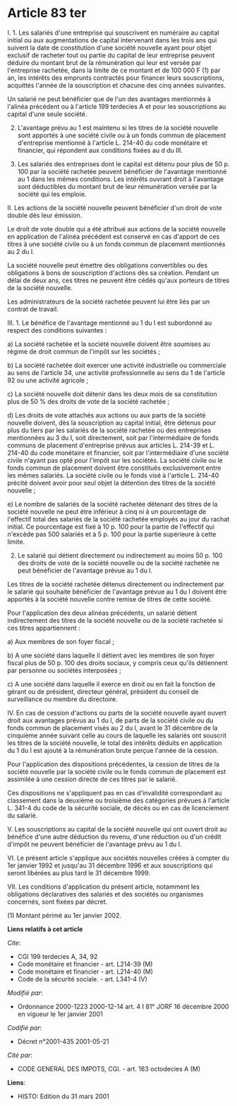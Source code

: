 # Article 83 ter

I. 1. Les salariés d'une entreprise qui souscrivent en numéraire au capital initial ou aux augmentations de capital
intervenant dans les trois ans qui suivent la date de constitution d'une société nouvelle ayant pour objet exclusif de
racheter tout ou partie du capital de leur entreprise peuvent déduire du montant brut de la rémunération qui leur est versée
par l'entreprise rachetée, dans la limite de ce montant et de 100 000 F (1) par an, les intérêts des emprunts contractés pour
financer leurs souscriptions, acquittés l'année de la souscription et chacune des cinq années suivantes.

Un salarié ne peut bénéficier que de l'un des avantages mentionnés à l'alinéa précédent ou à l'article 199 terdecies A et
pour les souscriptions au capital d'une seule société.

2. L'avantage prévu au 1 est maintenu si les titres de la société nouvelle sont apportés à une société civile ou à un fonds
commun de placement d'entreprise mentionné à l'article L. 214-40 du code monétaire et financier, qui répondent aux conditions
fixées au d du III.

3. Les salariés des entreprises dont le capital est détenu pour plus de 50 p. 100 par la société rachetée peuvent bénéficier
de l'avantage mentionné au 1 dans les mêmes conditions. Les intérêts ouvrant droit à l'avantage sont déductibles du montant
brut de leur rémunération versée par la société qui les emploie.

II. Les actions de la société nouvelle peuvent bénéficier d'un droit de vote double dès leur émission.

Le droit de vote double qui a été attribué aux actions de la société nouvelle en application de l'alinéa précédent est
conservé en cas d'apport de ces titres à une société civile ou à un fonds commun de placement mentionnés au 2 du I.

La société nouvelle peut émettre des obligations convertibles ou des obligations à bons de souscription d'actions dès sa
création. Pendant un délai de deux ans, ces titres ne peuvent être cédés qu'aux porteurs de titres de la société nouvelle.

Les administrateurs de la société rachetée peuvent lui être liés par un contrat de travail.

III. 1. Le bénéfice de l'avantage mentionné au 1 du I est subordonné au respect des conditions suivantes :

a) La société rachetée et la société nouvelle doivent être soumises au régime de droit commun de l'impôt sur les sociétés ;

b) La société rachetée doit exercer une activité industrielle ou commerciale au sens de l'article 34, une activité
professionnelle au sens du 1 de l'article 92 ou une activité agricole ;

c) La société nouvelle doit détenir dans les deux mois de sa constitution plus de 50 % des droits de vote de la société
rachetée ;

d) Les droits de vote attachés aux actions ou aux parts de la société nouvelle doivent, dès la souscription au capital
initial, être détenus pour plus du tiers par les salariés de la société rachetée ou des entreprises mentionnées au 3 du I,
soit directement, soit par l'intermédiaire de fonds communs de placement d'entreprise prévus aux articles L. 214-39 et L.
214-40 du code monétaire et financier, soit par l'intermédiaire d'une société civile n'ayant pas opté pour l'impôt sur les
sociétés. La société civile ou le fonds commun de placement doivent être constitués exclusivement entre les mêmes salariés.
La société civile ou le fonds visé à l'article L. 214-40 précité doivent avoir pour seul objet la détention des titres de la
société nouvelle ;

e) Le nombre de salariés de la société rachetée détenant des titres de la société nouvelle ne peut être inférieur à cinq ni à
un pourcentage de l'effectif total des salariés de la société rachetée employés au jour du rachat initial. Ce pourcentage est
fixé à 10 p. 100 pour la partie de l'effectif qui n'excède pas 500 salariés et à 5 p. 100 pour la partie supérieure à cette
limite.

2. Le salarié qui détient directement ou indirectement au moins 50 p. 100 des droits de vote de la société nouvelle ou de la
société rachetée ne peut bénéficier de l'avantage prévue au 1 du I.

Les titres de la société rachetée détenus directement ou indirectement par le salarié qui souhaite bénéficier de l'avantage
prévue au 1 du I doivent être apportés à la société nouvelle contre remise de titres de cette société.

Pour l'application des deux alinéas précédents, un salarié détient indirectement des titres de la société nouvelle ou de la
société rachetée si ces titres appartiennent :

a) Aux membres de son foyer fiscal ;

b) A une société dans laquelle il détient avec les membres de son foyer fiscal plus de 50 p. 100 des droits sociaux, y
compris ceux qu'ils détiennent par personne ou sociétés interposées ;

c) A une société dans laquelle il exerce en droit ou en fait la fonction de gérant ou de président, directeur général,
président du conseil de surveillance ou membre du directoire.

IV. En cas de cession d'actions ou parts de la société nouvelle ayant ouvert droit aux avantages prévus au 1 du I, de parts
de la société civile ou du fonds commun de placement visés au 2 du I, avant le 31 décembre de la cinquième année suivant
celle au cours de laquelle les salariés ont souscrit les titres de la société nouvelle, le total des intérêts déduits en
application du 1 du I est ajouté à la rémunération brute perçue l'année de la cession.

Pour l'application des dispositions précédentes, la cession de titres de la société nouvelle par la société civile ou le
fonds commun de placement est assimilée à une cession directe de ces titres par le salarié.

Ces dispositions ne s'appliquent pas en cas d'invalidité correspondant au classement dans la deuxième ou troisième des
catégories prévues à l'article L. 341-4 du code de la sécurité sociale, de décès ou en cas de licenciement du salarié.

V. Les souscriptions au capital de la société nouvelle qui ont ouvert droit au bénéfice d'une autre déduction du revenu,
d'une réduction ou d'un crédit d'impôt ne peuvent bénéficier de l'avantage prévu au 1 du I.

VI. Le présent article s'applique aux sociétés nouvelles créées à compter du 1er janvier 1992 et jusqu'au 31 décembre 1996 et
aux souscriptions qui seront libérées au plus tard le 31 décembre 1999.

VII. Les conditions d'application du présent article, notamment les obligations déclaratives des salariés et des sociétés ou
organismes concernés, sont fixées par décret.

(1) Montant périmé au 1er janvier 2002.

**Liens relatifs à cet article**

_Cite_:

  - CGI 199 terdecies A, 34, 92
  - Code monétaire et financier - art. L214-39 (M)
  - Code monétaire et financier - art. L214-40 (M)
  - Code de la sécurité sociale. - art. L341-4 (V)

_Modifié par_:

  - Ordonnance 2000-1223 2000-12-14 art. 4 I 81° JORF 16 décembre 2000 en vigueur le 1er janvier 2001

_Codifié par_:

  - Décret n°2001-435 2001-05-21

_Cité par_:

  - CODE GENERAL DES IMPOTS, CGI. - art. 163 octodecies A (M)

**Liens**:

  - HISTO: Edition du 31 mars 2001
